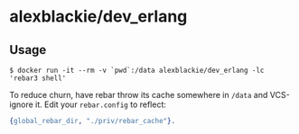 # alexblackie/dev_erlang

## Usage

```
$ docker run -it --rm -v `pwd`:/data alexblackie/dev_erlang -lc 'rebar3 shell'
```

To reduce churn, have rebar throw its cache somewhere in `/data` and VCS-ignore
it. Edit your `rebar.config` to reflect:

```erlang
{global_rebar_dir, "./priv/rebar_cache"}.
```
